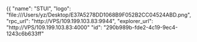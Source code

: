 
{{
  "name": "STUI",
  "logo": "file:///Users/yz/Desktop/E37A5278DD1068B9F052B2CC04524ABD.png",
  "rpc_url": "http://VPS/109.199.103.83:9944",
  "explorer_url": "http://VPS/109.199.103.83:4000"
  "id": "290b989b-fde2-4c19-9ec4-1243c6b633ff"

